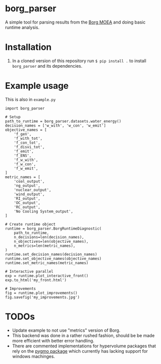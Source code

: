 # borg_parser
A simple tool for parsing results from the [Borg MOEA](http://borgmoea.org/) and doing basic runtime analysis.

# Installation
1. In a cloned version of this repository run `$ pip install .` to install `borg_parser` and its dependencies.


# Example usage
This is also in `example.py`

```
import borg_parser

# Setup
path_to_runtime = borg_parser.datasets.water_energy()
decision_names = ['w_with', 'w_con', 'w_emit']
objective_names = [
    'f_gen',
    'f_with_tot',
    'f_con_tot',
    'f_disvi_tot',
    'f_emit',
    'f_ENS',
    'f_w_with',
    'f_w_con',
    'f_w_emit',
]
metric_names = [
    'coal_output',
    'ng_output',
    'nuclear_output',
    'wind_output',
    'RI_output',
    'OC_output',
    'RC_output',
    'No Cooling System_output',
]

# Create runtime object
runtime = borg_parser.BorgRuntimeDiagnostic(
    path_to_runtime,
    n_decisions=len(decision_names),
    n_objectives=len(objective_names),
    n_metrics=len(metric_names),
)
runtime.set_decision_names(decision_names)
runtime.set_objective_names(objective_names)
runtime.set_metric_names(metric_names)

# Interactive parallel
exp = runtime.plot_interactive_front()
exp.to_html('my_front.html')

# Improvements
fig = runtime.plot_improvements()
fig.savefig('my_improvements.jpg')
```

# TODOs
* Update example to not use "metrics" version of Borg.
* This backend was done in a rather rushed fashion, should be be made more efficient with better error handling.
* There are commented implementations for hypervolume packages that rely on the [pygmo package](https://esa.github.io/pygmo/install.html) which currently has lacking support for windows machinges.